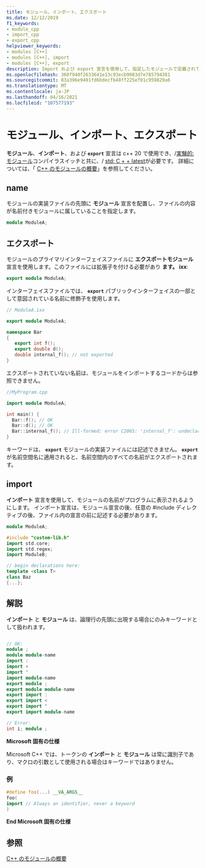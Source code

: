 ```yaml
---
title: モジュール、インポート、エクスポート
ms.date: 12/12/2019
f1_keywords:
- module_cpp
- import_cpp
- export_cpp
helpviewer_keywords:
- modules [C++]
- modules [C++], import
- modules [C++], export
description: Import および export 宣言を使用して、指定したモジュールで定義されている型と関数にアクセスし、発行します。
ms.openlocfilehash: 360f940f2633641e13c93ecb9083d7e785794381
ms.sourcegitcommit: 83a396e9491fd6bdecfb48ff225ef01c959829a6
ms.translationtype: MT
ms.contentlocale: ja-JP
ms.lasthandoff: 04/16/2021
ms.locfileid: "107577193"
---
```

# <a name="module-import-export"></a>モジュール、インポート、エクスポート

**モジュール**、**インポート**、および **`export`** 宣言は c++ 20 で使用でき、/[実験的: モジュール](../build/reference/experimental-module.md)コンパイラスイッチと共に、/ [std: C + + latest](../build/reference/std-specify-language-standard-version.md)が必要です。 詳細については、「 [C++ のモジュールの概要](modules-cpp.md)」を参照してください。

## <a name="module"></a>name

モジュールの実装ファイルの先頭に **モジュール** 宣言を配置し、ファイルの内容が名前付きモジュールに属していることを指定します。

```cpp
module ModuleA;
```

## <a name="export"></a>エクスポート

モジュールのプライマリインターフェイスファイルに **エクスポートモジュール** 宣言を使用します。このファイルには拡張子を付ける必要があり **ます。 ixx**:

```cpp
export module ModuleA;
```

インターフェイスファイルでは、 **`export`** パブリックインターフェイスの一部として意図されている名前に修飾子を使用します。

```cpp
// ModuleA.ixx

export module ModuleA;

namespace Bar
{
   export int f();
   export double d();
   double internal_f(); // not exported
}
```

エクスポートされていない名前は、モジュールをインポートするコードからは参照できません。

```cpp
//MyProgram.cpp

import module ModuleA;

int main() {
  Bar::f(); // OK
  Bar::d(); // OK
  Bar::internal_f(); // Ill-formed: error C2065: 'internal_f': undeclared identifier
}
```

キーワードは、 **`export`** モジュールの実装ファイルには記述できません。 **`export`** が名前空間名に適用されると、名前空間内のすべての名前がエクスポートされます。

## <a name="import"></a>import

**インポート** 宣言を使用して、モジュールの名前がプログラムに表示されるようにします。 インポート宣言は、モジュール宣言の後、任意の #include ディレクティブの後、ファイル内の宣言の前に記述する必要があります。

```cpp
module ModuleA;

#include "custom-lib.h"
import std.core;
import std.regex;
import ModuleB;

// begin declarations here:
template <class T>
class Baz
{...};
```

## <a name="remarks"></a>解説

**インポート** と **モジュール** は、論理行の先頭に出現する場合にのみキーワードとして扱われます。

```cpp

// OK:
module ;
module module-name
import :
import <
import "
import module-name
export module ;
export module module-name
export import :
export import <
export import "
export import module-name

// Error:
int i; module ;
```

**Microsoft 固有の仕様**

Microsoft C++ では、トークンの **インポート** と **モジュール** は常に識別子であり、マクロの引数として使用される場合はキーワードではありません。

### <a name="example"></a>例

```cpp
#define foo(...) __VA_ARGS__
foo(
import // Always an identifier, never a keyword
)
```

**End Microsoft 固有の仕様**

## <a name="see-also"></a>参照

[C++ のモジュールの概要](modules-cpp.md)
